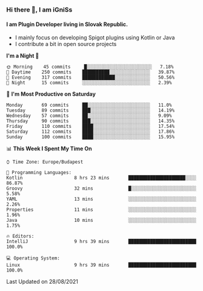 ### Hi there 👋, I am iGniSs

#### I am Plugin Developer living in Slovak Republic.
- I mainly focus on developing Spigot plugins using Kotlin or Java
- I contribute a bit in open source projects

<!--START_SECTION:waka-->
**I'm a Night 🦉** 

```text
🌞 Morning    45 commits     █░░░░░░░░░░░░░░░░░░░░░░░░   7.18% 
🌆 Daytime    250 commits    ██████████░░░░░░░░░░░░░░░   39.87% 
🌃 Evening    317 commits    ████████████░░░░░░░░░░░░░   50.56% 
🌙 Night      15 commits     ░░░░░░░░░░░░░░░░░░░░░░░░░   2.39%

```
📅 **I'm Most Productive on Saturday** 

```text
Monday       69 commits     ██░░░░░░░░░░░░░░░░░░░░░░░   11.0% 
Tuesday      89 commits     ███░░░░░░░░░░░░░░░░░░░░░░   14.19% 
Wednesday    57 commits     ██░░░░░░░░░░░░░░░░░░░░░░░   9.09% 
Thursday     90 commits     ███░░░░░░░░░░░░░░░░░░░░░░   14.35% 
Friday       110 commits    ████░░░░░░░░░░░░░░░░░░░░░   17.54% 
Saturday     112 commits    ████░░░░░░░░░░░░░░░░░░░░░   17.86% 
Sunday       100 commits    ████░░░░░░░░░░░░░░░░░░░░░   15.95%

```


📊 **This Week I Spent My Time On** 

```text
⌚︎ Time Zone: Europe/Budapest

💬 Programming Languages: 
Kotlin                   8 hrs 23 mins       █████████████████████░░░░   86.87% 
Groovy                   32 mins             █░░░░░░░░░░░░░░░░░░░░░░░░   5.58% 
YAML                     13 mins             ░░░░░░░░░░░░░░░░░░░░░░░░░   2.26% 
Properties               11 mins             ░░░░░░░░░░░░░░░░░░░░░░░░░   1.96% 
Java                     10 mins             ░░░░░░░░░░░░░░░░░░░░░░░░░   1.75%

🔥 Editors: 
IntelliJ                 9 hrs 39 mins       █████████████████████████   100.0%

💻 Operating System: 
Linux                    9 hrs 39 mins       █████████████████████████   100.0%

```


 Last Updated on 28/08/2021
<!--END_SECTION:waka-->